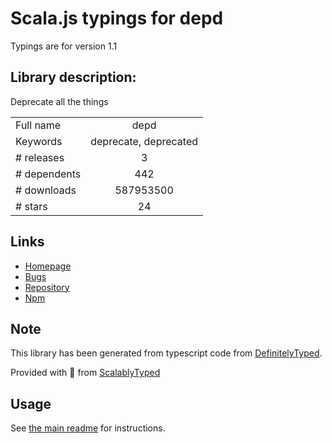
# Scala.js typings for depd

Typings are for version 1.1

## Library description:
Deprecate all the things

|                    |                 |
| ------------------ | :-------------: |
| Full name          | depd |
| Keywords           | deprecate, deprecated |
| # releases         | 3 |
| # dependents       | 442 |
| # downloads        | 587953500 |
| # stars            | 24 |

## Links
- [Homepage](https://github.com/dougwilson/nodejs-depd#readme)
- [Bugs](https://github.com/dougwilson/nodejs-depd/issues)
- [Repository](https://github.com/dougwilson/nodejs-depd)
- [Npm](https://www.npmjs.com/package/depd)
    


## Note
This library has been generated from typescript code from [DefinitelyTyped](https://definitelytyped.org).

Provided with :purple_heart: from [ScalablyTyped](https://github.com/oyvindberg/ScalablyTyped)

## Usage
See [the main readme](../../readme.md) for instructions.


